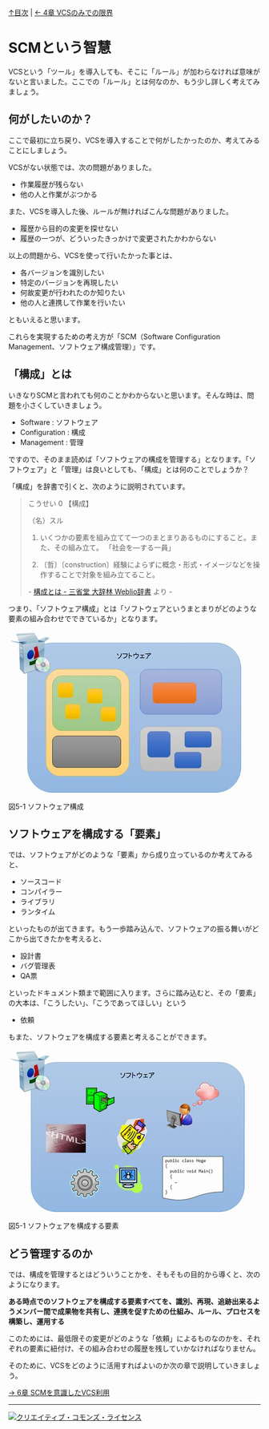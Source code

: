 [↑目次](readme.md "目次") | [← 4章 VCSのみでの限界](4.end-of-world-with-only-vcs.md "VCSのみでの限界")

# SCMという智慧

VCSという「ツール」を導入しても、そこに「ルール」が加わらなければ意味がないと言いました。ここでの「ルール」とは何なのか、もう少し詳しく考えてみましょう。

## 何がしたいのか？

ここで最初に立ち戻り、VCSを導入することで何がしたかったのか、考えてみることにしましょう。

VCSがない状態では、次の問題がありました。

- 作業履歴が残らない
- 他の人と作業がぶつかる

また、VCSを導入した後、ルールが無ければこんな問題がありました。

- 履歴から目的の変更を探せない
- 履歴の一つが、どういったきっかけで変更されたかわからない

以上の問題から、VCSを使って行いたかった事とは、

- 各バージョンを識別したい
- 特定のバージョンを再現したい
- 何故変更が行われたのか知りたい
- 他の人と連携して作業を行いたい

ともいえると思います。

これらを実現するための考え方が「SCM（Software Configuration Management、ソフトウェア構成管理）」です。

## 「構成」とは

いきなりSCMと言われても何のことかわからないと思います。そんな時は、問題を小さくしていきましょう。

- Software : ソフトウェア
- Configuration : 構成
- Management : 管理

ですので、そのまま読めば「ソフトウェアの構成を管理する」となります。「ソフトウェア」と「管理」は良いとしても、「構成」とは何のことでしょうか？

「構成」を辞書で引くと、次のように説明されています。

> こうせい 0 【構成】
>
> （名）スル
>
> 1. いくつかの要素を組み立てて一つのまとまりあるものにすること。また、その組み立て。
> 「社会を―する一員」
>
> 1. 〔哲〕〔construction〕経験によらずに概念・形式・イメージなどを操作することで対象を組み立てること。
>
> \- [構成とは - 三省堂 大辞林 Weblio辞書](http://www.weblio.jp/content/構成) より -

つまり、「ソフトウェア構成」とは「ソフトウェアというまとまりがどのような要素の組み合わせでできているか」となります。

![ソフトウェア構成](images/chapter-5-1.jpg)

図5-1 ソフトウェア構成

## ソフトウェアを構成する「要素」

では、ソフトウェアがどのような「要素」から成り立っているのか考えてみると、

- ソースコード
- コンパイラー
- ライブラリ
- ランタイム

といったものが出てきます。もう一歩踏み込んで、ソフトウェアの振る舞いがどこから出てきたかを考えると、

- 設計書
- バグ管理表
- QA票

といったドキュメント類まで範囲に入ります。さらに踏み込むと、その「要素」の大本は、「こうしたい」、「こうであってほしい」という

- 依頼

もまた、ソフトウェアを構成する要素と考えることができます。

![ソフトウェアを構成する要素](images/chapter-5-2.jpg)

図5-1 ソフトウェアを構成する要素

## どう管理するのか

では、構成を管理するとはどういうことかを、そもそもの目的から導くと、次のようになります。

**ある時点でのソフトウェアを構成する要素すべてを、識別、再現、追跡出来るようメンバー間で成果物を共有し、連携を促すための仕組み、ルール、プロセスを構築し、運用する**

このためには、最低限その変更がどのような「依頼」によるものなのかを、それぞれの要素に紐付け、その組み合わせの履歴を残していかなければなりません。

そのために、VCSをどのように活用すればよいのか次の章で説明していきましょう。

[→ 6章 SCMを意識したVCS利用](6.dance-with-scm.md "SCMを意識したVCS利用")

----------

<a rel="license" href="http://creativecommons.org/licenses/by-sa/3.0/deed.ja"><img alt="クリエイティブ・コモンズ・ライセンス" style="border-width:0" src="http://i.creativecommons.org/l/by-sa/3.0/88x31.png" /></a>
